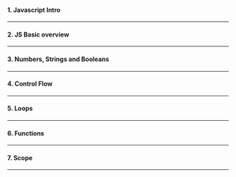 #### 1. Javascript Intro

---

#### 2. JS Basic overview

---

#### 3. Numbers, Strings and Booleans

---

#### 4. Control Flow

---

#### 5. Loops

---

#### 6. Functions

---

#### 7. Scope

---
